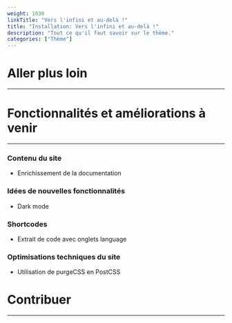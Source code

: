 ```yaml
---
weight: 1030
linkTitle: "Vers l'infini et au-delà !"
title: "Installation: Vers l'infini et au-delà !"
description: "Tout ce qu'il faut savoir sur le thème."
categories: ["Thème"]
---
```


# Aller plus loin
---

# Fonctionnalités et améliorations à venir
---

### Contenu du site
* Enrichissement de la documentation

### Idées de nouvelles fonctionnalités
* Dark mode

### Shortcodes
* Extrait de code avec onglets language

### Optimisations techniques du site
* Utilisation de purgeCSS en PostCSS

# Contribuer
---